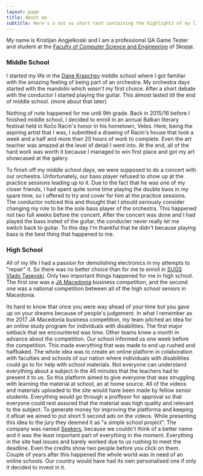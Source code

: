 ```yaml
---
layout: page
title: About me
subtitle: Here's a not so short text containing the highlights of my life
---
```


My name is Kristijan Angjelkoski and I am a professional QA Game Tester and student at the [Faculty of Computer Science and Engineering](https://www.finki.ukim.mk/en) of Skopje.

### Middle School

I started my life in the [Dane Krapchev](https://oudanekrapcev.edu.mk) middle school where I got familiar with the amazing feeling of being part of an orchestra. My orchestra days started with the mandolin which *wasn't* my first choice. After a short debate with the conductor I started playing the guitar. This almost lasted till the end of middle school. (more about that later) 

Nothing of note happened for me until 9th grade. Back in 2015/16 before I finished middle school, I decided to enroll in an annual Balkan literary festival held in Kočo Racin's honor in his hometown, Veles. Here, being the aspiring artist that I was, I submitted a drawing of Racin's house that took a week and a half and more than 20 hours of work to complete. Even the art teacher was amazed at the level of detail I went into. At the end, all of the hard work was worth it because I managed to win first place and got my art showcased at the galery. 

To finish off my middle school days, we were supposed to do a concert with our orchestra. Unfortunately, our bass player refused to show up at the practice sessions leading up to it. Due to the fact that he was one of my closer friends, I had spent quite some time playing the double bass in my spare time, so I offered to try and cover for him at the practice sessions. The conductor noticed this and thought that I should seriously consider changing my role to be the sole bass player of the orchestra. This happened not two full weeks before the concert. After the concert was done and I had played the bass insted of the guitar, the conducter never really let me switch back to guitar. To this day I'm thankful that he didn't because playing bass is the best thing that happened to me.

### High School

All of my life I had a passion for demolishing electronics in my attempts to "repair" it. So there was no better choice than for me to enroll in [SUGS Vlado Tasevski](http://www.sugsvladotasevski.edu.mk/web/). Only two important things happened for me in high school. The first one was a [JA Macedonia](http://jamacedonia.mk/web/) business competition, and the second one was a national competition between all of the high school seniors in Macedonia. 

Its hard to know that once you were way ahead of your time but you gave up on your dreams because of people's judgement. In what I remember as the 2017 JA Macedonia business competition, my team pitched an idea for an online study program for individuals with disabilities. The first major setback that we encountered was time. Other teams knew a month in advance about the competition. Our school informed us one week before the competition. This made everything that was made to end up rushed and halfbaked. The whole idea was to create an online platform in colaboration with faculties and schools of our nation where individuals with disabilities could go to for help with school materials. Not everyone can understand everything about a subject in the 45 minutes that the teachers had to present it to us. So this platform aimed to give everyone that was struggling with learning the material at school, an at home source. All of the videos and materials uploaded to the site would have been made by fellow senior students. Everything would go through a proffesor for approval so that everyone could rest assured that the material was high quality and relevant to the subject. To generate money for improving the platforma and keeping it afloat we aimed to put short 5 second ads on the videos. While presenting this idea to the jury they deemed it as "a simple school project". The company was named [Seekers](seekerservices.weebly.com), because we couldn't think of a better name and it was the least important part of everything in the moment. Everything in the site had issues and barely worked due to us rushing to meet the deadline. Even the credits show two people before you click on them. Couple of years after this happened the whole world was in need of an online schools. Our country would have had its own personalised one if only it decided to invest in it.  
